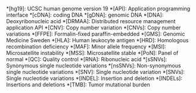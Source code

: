 *[hg19]: UCSC human genome version 19
*[API]: Application programming interface
*[cDNA]: coding DNA
*[gDNA]: genomic DNA
*[DNA]: Deoxyribonucleic acid
*[DRMAA]: Distributed resource management application API
*[CNV]: Copy number variation
*[CNVs]: Copy number variations
*[FFPE]: Formalin-fixed paraffin-embedded
*[GMS]: Genomic Medicine Sweden
*[HLA]: Human leukocyte antigen
*[HRD]: Homologous recombination deficiency
*[MAF]: Minor allele frequency
*[MSI]: Microsatellite instability
*[MSS]: Microsatellite stable 
*[PoN]: Panel of normal
*[QC]: Quality control
*[RNA]: Ribonucleic acid
*[sSNVs]: Synonymous single nucleotide variations
*[nsSNVs]: Non-synonymous single nucleotide variations
*[SNV]: Single nucleotide variation
*[SNVs]: Single nucleotide variations
*[INDEL]: Insertion and deletion
*[INDELs]: Insertions and deletions
*[TMB]: Tumor mutational burden
